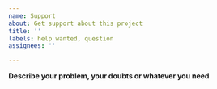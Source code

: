 ```yaml
---
name: Support
about: Get support about this project
title: ''
labels: help wanted, question
assignees: ''

---
```


**Describe your problem, your doubts or whatever you need**
